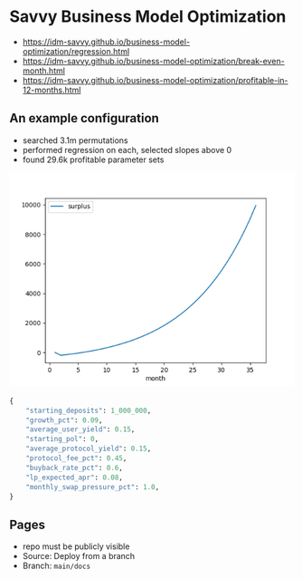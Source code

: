 # Savvy Business Model Optimization

- https://idm-savvy.github.io/business-model-optimization/regression.html
- https://idm-savvy.github.io/business-model-optimization/break-even-month.html
- https://idm-savvy.github.io/business-model-optimization/profitable-in-12-months.html

## An example configuration

- searched 3.1m permutations
- performed regression on each, selected slopes above 0
- found 29.6k profitable parameter sets

![](docs/surplus.png)

```python
{
    "starting_deposits": 1_000_000,
    "growth_pct": 0.09,
    "average_user_yield": 0.15,
    "starting_pol": 0,
    "average_protocol_yield": 0.15,
    "protocol_fee_pct": 0.45,
    "buyback_rate_pct": 0.6,
    "lp_expected_apr": 0.08,
    "monthly_swap_pressure_pct": 1.0,
}
```

## Pages

- repo must be publicly visible
- Source: Deploy from a branch
- Branch: `main/docs`
